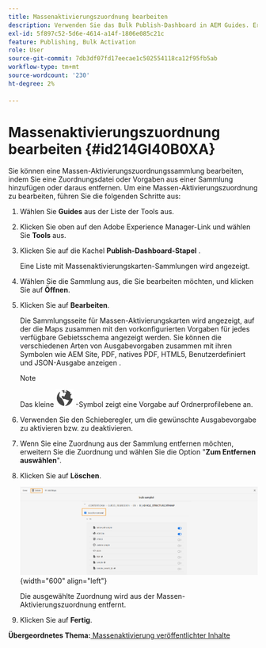 ```yaml
---
title: Massenaktivierungszuordnung bearbeiten
description: Verwenden Sie das Bulk Publish-Dashboard in AEM Guides. Erfahren Sie, wie Sie eine Massen-Aktivierungszuordnungssammlung bearbeiten, indem Sie Zuordnungsdateien hinzufügen oder entfernen.
exl-id: 5f897c52-5d6e-4614-a14f-1806e085c21c
feature: Publishing, Bulk Activation
role: User
source-git-commit: 7db3df07fd17eecae1c502554118ca12f95fb5ab
workflow-type: tm+mt
source-wordcount: '230'
ht-degree: 2%

---
```


# Massenaktivierungszuordnung bearbeiten {#id214GI40B0XA}

Sie können eine Massen-Aktivierungszuordnungssammlung bearbeiten, indem Sie eine Zuordnungsdatei oder Vorgaben aus einer Sammlung hinzufügen oder daraus entfernen. Um eine Massen-Aktivierungszuordnung zu bearbeiten, führen Sie die folgenden Schritte aus:

1. Wählen Sie **Guides** aus der Liste der Tools aus.

1. Klicken Sie oben auf den Adobe Experience Manager-Link und wählen Sie **Tools** aus.

1. Klicken Sie auf die Kachel **Publish-Dashboard-Stapel** .

   Eine Liste mit Massenaktivierungskarten-Sammlungen wird angezeigt.

1. Wählen Sie die Sammlung aus, die Sie bearbeiten möchten, und klicken Sie auf **Öffnen**.

1. Klicken Sie auf **Bearbeiten**.

   Die Sammlungsseite für Massen-Aktivierungskarten wird angezeigt, auf der die Maps zusammen mit den vorkonfigurierten Vorgaben für jedes verfügbare Gebietsschema angezeigt werden.
Sie können die verschiedenen Arten von Ausgabevorgaben zusammen mit ihren Symbolen wie AEM Site, PDF, natives PDF, HTML5, Benutzerdefiniert und JSON-Ausgabe anzeigen
.

   >[!NOTE]
   >
   > Das kleine ![](images/global-preset-icon.svg) -Symbol zeigt eine Vorgabe auf Ordnerprofilebene an.


1. Verwenden Sie den Schieberegler, um die gewünschte Ausgabevorgabe zu aktivieren bzw. zu deaktivieren.

1. Wenn Sie eine Zuordnung aus der Sammlung entfernen möchten, erweitern Sie die Zuordnung und wählen Sie die Option &quot;**Zum Entfernen auswählen**&quot;.

1. Klicken Sie auf **Löschen**.

   ![](images/bulk-activation-delete-map.png){width="600" align="left"}

   Die ausgewählte Zuordnung wird aus der Massen-Aktivierungszuordnung entfernt.

1. Klicken Sie auf **Fertig**.


**Übergeordnetes Thema:**[ Massenaktivierung veröffentlichter Inhalte](conf-bulk-activation.md)

